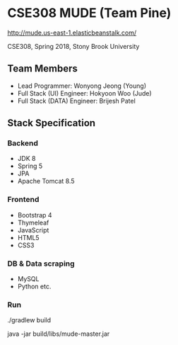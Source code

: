 # CSE308 MUDE (Team Pine)

http://mude.us-east-1.elasticbeanstalk.com/

CSE308, Spring 2018, Stony Brook University

## Team Members

* Lead Programmer: Wonyong Jeong (Young)
* Full Stack (UI) Engineer:    Hokyoon Woo (Jude)
* Full Stack (DATA) Engineer:   Brijesh Patel

## Stack Specification

### Backend

* JDK 8
* Spring 5
* JPA 
* Apache Tomcat 8.5

### Frontend

* Bootstrap 4
* Thymeleaf
* JavaScript
* HTML5
* CSS3

### DB & Data scraping

* MySQL
* Python
etc.

### Run
./gradlew build

java -jar build/libs/mude-master.jar
